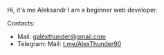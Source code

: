 Hi, it's me Aleksandr
I am a beginner web developer.  
  
Contacts:  
- Mail: [galexthunder@gmail.com](mailto:http://galexthunder@gmail.com/ "galexthunder@gmail.com")  
- Telegram: Mail: [t.me/AlexThunder90](http://t.me/AlexThunder90/ "Send mail to")
